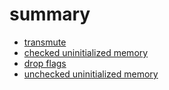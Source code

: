 # summary 

- [transmute](transmute.md)
- [checked uninitialized memory](checked.md)
- [drop flags](drop_flags.md)
- [unchecked uninitialized memory](unchecked.md)